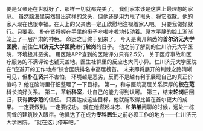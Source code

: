 要是父亲还在世就好了，那样一切就都完美了。
我们家本该是这世上最理想的家庭。
虽然脑海里突然冒出这样的念头，但他还是用力甩了甩头，将它驱散。他的家人现在也很幸福。在天上的父亲也一定正欣慰地注视着家人吧。
只要我做好就行。只要我。
朴在贤将握在手里的楸子咔啦咔啦地转动着。原本平静的脸上渐渐笼上了一层严肃的神色。
命运之日终于到来了。
今天是离开熟悉的**首尔济元大学医院**，前往**仁川济元大学医院**进行**轮岗**的日子。
他之前了解到的仁川济元大学医院，环境极其恶劣。
用医院APP查到的医院评分只有2.5分。
关于医疗事故和医疗服务的不满评论也铺天盖地。医生社群里的反应也大同小异。仁川济元大学医院在“应避开的工作地点”综合医院排名中高居榜首。
未来即将展开的荆棘之路清晰可见，但**朴在贤**并不害怕。
环境越是恶劣，反而不是越有利于展现自己的真正价值吗？
他在脑海里仔细整理了一下目标。
第一，和与医院高层关系深厚的**权在范**科长搞好关系。
第二，革新**科室**，让自己的能力得到认可。
第三，结束**轮岗**后回归，获得**表学范**的信任。
只要达成这些目标，他就能取得比留在首尔更大的成果。
一定要做到。一定要成功。
就在他燃起斗志、和**弟弟**闲聊的时候，远处一栋高耸的建筑映入眼帘。他抵达了在成为**专科医生**之前必须工作的地方——仁川济元大学医院。
“就在这儿停车吧。”